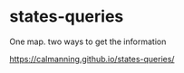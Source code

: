 # states-queries
One map. two ways to get the information

https://calmanning.github.io/states-queries/
